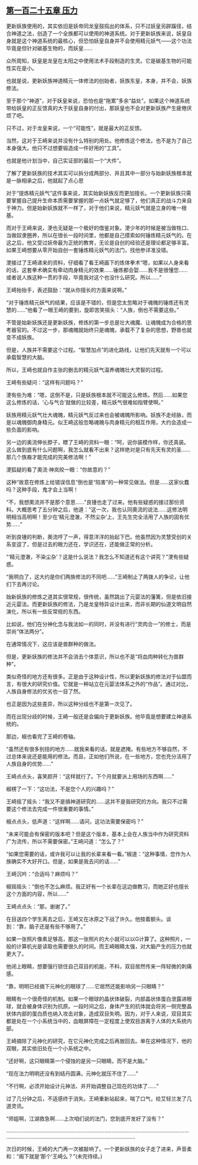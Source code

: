 ## [第一百二十五章 压力](https://www.xxbiquge.com/11_11207/9134584.html)


  更新妖族使用的，其实依旧是妖帝同龙皇鼓捣出的体系，只不过妖皇另辟蹊径，结合神道之法，创造了一个全族都可以使用的神道系统。对于更新妖族来说，妖皇自身就是这个神道系统的最核心，但恐怕妖皇自身并不会使用精元妖气——这个功法毕竟是但针对碳基生物的，而妖皇……

  众所周知，妖皇是龙皇在太阳之中使用法术手段制造的生灵。它是碳基生物的可能性实在是小。

  也就是说，更新妖族神道精元一体修法的创始者，妖族东皇，本身，并不会，妖族修法。

  至于那个“神道”，对于妖皇来说，恐怕也是“拖累”多余“益处”。如果这个神道系统带给妖皇的正反馈真的大于妖皇自身的付出，那妖皇也不会对更新妖族产生疲倦厌烦了吧。

  只不过，对于龙皇来说，一个“可能性”，就是最大的正反馈。

  当然，这对于王崎来说并没有什么特别的用处。他修炼这个修法，也不是为了自己本身强大。他只不过想要锻造成一件好用的“工具”。

  也就是他计划当中，自己实证部的最后一个“大件”。

  了解了更新妖族的技术其实可以拆分成两部分、并且其中一部分与始新妖族根本就是一脉相承之后，他就起了点心思

  对于“提炼精元妖气”这件事来说，其实始新妖族反而更加擅长。一个更新妖族只需要掌握自己提升生命本质需要掌握的那一点妖气就足够了，他们真正的战斗力来自于神力。但是始新妖族就不一样了，对于他们来说，精元妖气就是立身的唯一根基。

  而对于王崎来说，浭也无疑是一个极好的借鉴对象。浭少年的时候是被当做牲口、当做奴隶圈养，所以在很长一段时间里，他都是自己摸索如何锤炼精元妖气的。在这之后，他又受过妖帝最为正统的教育，无论是自创的经验还是理论都足够丰富。如果王崎想要从零开始自创一套锤炼精元妖气的法门，找他参详准没错。

  浭接过了王崎递来的资料，仔细看了看王崎画下的炼体拳术“嗯，如果以人身来看的话，这套拳术确实有牵动肉身精元的效果……锤炼都会娿……我不是很懂您……或者说人族这种一贯的手段，毕竟我对这个也没什么研究。所以……”

  王崎抬抬手，表述鼓励：“就从你擅长的方面来说啊。”

  “对于锤炼精元妖气的结果，应该是不错的，但是您太忽略对于魂魄的锤炼还有灵慧的……”他看了一眼王崎的要到，旋即苦笑摇头：“人族，倒也不需要这些。”

  不管是始新妖族还是更新妖族，修炼的第一步总是壮大魂魔、让魂魄成为合格的思考器官的。不过这一步，那魂魄就始终只是魂魄，承载不了复杂的思想，野兽也就变不成妖族。

  但是，人族并不需要这个过程。“智慧加点”的进化路线，让他们先天就有一个可以承载智慧的大脑。

  所以，王崎也就自作主张的删去的精元妖气温养魂魄壮大灵智的过程。

  王崎有些疑问：“这样有问题吗？”

  浭有些为难：“嗯，这倒不是，只是妖族根本就不可能这么修炼。然后……如果您这么修炼的话，‘心与气合’就做的比较差，精元妖气很难如指臂使啊。”

  妖族用精元妖气壮大魂魄，精元妖气反过来也会被魂魄所影响。妖族不走经脉，而是以魂魄御肉身精元。似王崎这般忽略魂魄与肉身精元的相互作用，大约会造成一些负面的影响。

  另一边的奥流伸长脖子，瞟了王崎的资料一眼：“呵，说你装模作样，你还真装。这么做到底有什么问题啊，我怎么就看不出来？这样绝对是只有先天有灵的圣……那几个族裔才能完成的完美修法啊！”

  浭狐疑的看了奧流·神岚皎一眼：“你故意的？”

  这种“故意在修炼上给错误信息”倒也是“陷害”的一种常见做法。但是……这家伙蠢吗？这种手段，鬼才会上当啊！

  “不，我想奧流并不是那个意思……”良锺也走了过来。他有些疑惑的接过那份资料。大概思考了五分钟之后，他道：“这一次，我也认同奧流的说法……这修法明明相当高明啊！至少在‘精元澄澈，不然尘杂’上，王先生完全活用了人族的固有优势……”

  听到良锺的判断，奧流哼了一声，得意洋洋的抬起下巴。他虽然因为灵慧受创的关系变逗了，但是过去的眼力还在，学识还在，还能做正常的分析。

  “‘精元澄澈，不染尘杂’？这是什么说法？我怎么不知道还有这个讲究？”浭有些疑惑。

  “我明白了，这大约是你们两族修法的不同吧……”王崎制止了两拨人的争论，让他们下去再讨论。

  始新妖族的修炼之道其实很常规，很传统，虽然跳出了元婴法的藩篱，但是依旧接近元婴法。而更新妖族的修法，乃是龙皇特异设计出来，而非长期的仙道文明自然演化，所以有一些反常规的东西。

  比如说，他们在分神化念与我法如一的同时，并没有进行“灵肉合一”的修士，而是崇尚“体法两分”。

  在通常情况下，这应该是兽群种的做法。

  但是，更新妖族的修法并不会消去个体意识，所以也不是“将血肉种转化为兽群种”。

  类似奇怪的地方还有很多。正是由于这种设计性，所以更新妖族的修法对于仙盟而言，有很大的研究价值。它就是一种站立在元婴法体系之外的“作品”。通过对比，人族自身修法的优劣也一目了然。

  也正是因为这些差异，所以这种分歧也不是第一次见了。

  而在出现分歧的时候，王崎一般还是会偏向于更新妖族。他毕竟是想要建立神道系统的。

  那边，椒也看完了王崎的卷轴。

  “虽然还有很多别扭的地方……就我来看的话，就是遮掩。有些地方不够自然，不过总体来说还是能用的修法。而且，正如他们所说，在一些地方，您也充分活用了人族自身的优势……”

  王崎点点头，喜笑颜开：“这样就行了。下个月就要派上用场的东西啊……”

  椒楞了一下：“这功法，不是您个人的兴趣吗？”

  王崎摇了摇头：“我又不是搞神道研究的……这并不是我研究的方向。我只不过需要这个修法去完成一件很重要的事情。”

  椒点点头，低声道：“这样啊……请问，这功法需要保密吗？”

  “未来可能会有保密的版本吧？但是这个版本，基本上会在人族当中作为研究资料广为流传，所以不需要保密。”王崎问道：“怎么了？”

  “如果您需要的话，或许我可以让我的长辈来看一看。”椒道：“这种事情，您作为人族确实不大好开口。但是，如果是我去问的话……”

  王崎沉吟：“合适吗？麻烦吗？”

  椒摇摇头：“倒也不怎么麻烦。我正好有一个长辈在这边做教习，而她正好也擅长这个方面的内容，所以……”

  王崎点点头：“那，谢谢了。”

  在目送四个学生离去之后，王崎又在冰原之下战了许久。他按着额头。谈到：“靠，脑子还是有些不够用了。”

  如果一张照片像素足够高，那这一张照片的大小就可以以G计算了。这种照片，一般的计算机光是读取也需要很久的时间。而王崎眼睛太强，对大脑产生的压力也就更大了。

  他闭上眼睛，想要强行锁住自己双目的机能，不料，双目居然传来一阵轻微的刺痛感。

  “靠，明明已经摘下元神化的眼球了……它居然还能影响另一只眼睛？”

  眼睛有一个很奇怪的机制。如果一个眼球的晶状体破裂，内部晶状体蛋白泄露进眼球，就会被身体识别为抗原。一段时间之后，身体产生的抗体就会将另一侧完整晶状体内部的蛋白质也纳入攻击对象，造成双目失明。因为，对于人来说，双目其实都是处在一个小系统当中的，血眼屏障在一定程度上使双目游离于人体的大系统内部。

  王崎摘除了元神化的研究，在它元神化完成之后再放回去。单在这种情况下，他的双眼，其实依旧处在一个小系统之中。

  “还好啊，这只眼睛第一个侵蚀的是另一只眼睛，而不是大脑。”

  “现在法力明明还没有到结丹圆满，元神化就压不住了……”

  “不行啊，必须开始设计元神法、并开始调整自己现在的功体了……”

  过了几分钟之后，不适感终于消失。王崎重新站起来，喘了口气，给艾轻兰发了几道灵讯。

  “师姐啊，江湖救急啊……上次咱们说的法门，您到底开发好了没有？”

  …………………………………………………………………………………………………………………………………………………………………………………………

  次日的时候，王崎的大门再一次被敲响了。一个更新妖族的女子走了进来，声音柔和：“阁下就是‘那个’王崎么？”(未完待续。)
